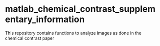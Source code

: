 # matlab_chemical_contrast_supplementary_information
This repository contains functions to analyze images as done in the chemical contrast paper
